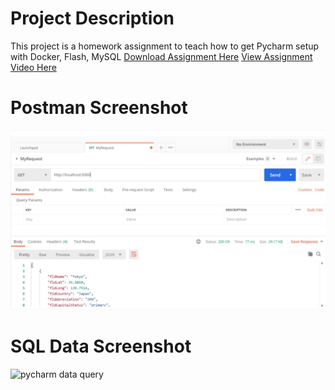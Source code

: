 # Project Description
This project is a homework assignment to teach how to get Pycharm setup with Docker, Flash, MySQL
[Download Assignment Here](PPFSQL-Homework.pdf)
[View Assignment Video Here]()
# Postman Screenshot
![postman request output](screenshots/postman.png)
# SQL Data Screenshot
![pycharm data query](screenshots/query.png)